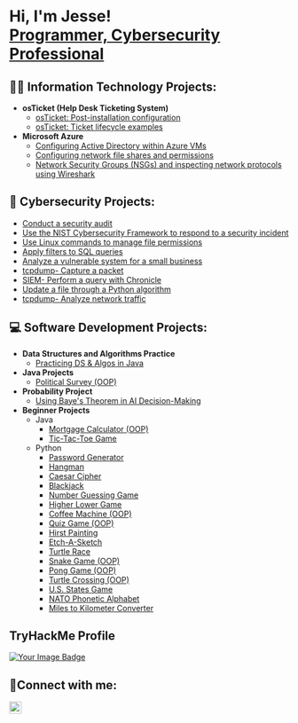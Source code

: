 <h1>Hi, I'm Jesse! <br> <a href="https://linkedin.com/in/JesseByun">Programmer, Cybersecurity Professional</a></h1>

## 👨‍💻 Information Technology Projects:

- <b>osTicket (Help Desk Ticketing System)</b>
  - [osTicket: Post-installation configuration](https://github.com/jessebyun/post-install-config)
  - [osTicket: Ticket lifecycle examples](https://github.com/jessebyun/ticket-lifecycle)
- <b>Microsoft Azure</b>
  - [Configuring Active Directory within Azure VMs](https://github.com/jessebyun/configure-ad)
  - [Configuring network file shares and permissions](https://github.com/jessebyun/configure-Fileshares)
  - [Network Security Groups (NSGs) and inspecting network protocols using Wireshark](https://github.com/jessebyun/azure-network-protocols)

## 🔐 Cybersecurity Projects:

  - [Conduct a security audit](https://github.com/jessebyun/security-audit)
  - [Use the NIST Cybersecurity Framework to respond to a security incident](https://github.com/jessebyun/NIST-CSF-respond-security-incident)
  - [Use Linux commands to manage file permissions](https://github.com/jessebyun/Linux-file-permissions.git)
  - [Apply filters to SQL queries](https://github.com/jessebyun/filters-SQL.git)
  - [Analyze a vulnerable system for a small business](https://github.com/jessebyun/analyze-vulnerability.git)
  - [tcpdump- Capture a packet](https://github.com/jessebyun/capture_packet_tcpdump)
  - [SIEM- Perform a query with Chronicle](https://github.com/jessebyun/query_chronicle)
  - [Update a file through a Python algorithm](https://github.com/jessebyun/update_file_python_algorithm)
  - [tcpdump- Analyze network traffic](https://github.com/jessebyun/tcpdump_analyze_traffic)

## 💻 Software Development Projects:

- <b>Data Structures and Algorithms Practice</b>
  - [Practicing DS & Algos in Java](https://github.com/jessebyun/Practicing-DSA-in-Java.git)
- <b>Java Projects</b>
  - [Political Survey (OOP)](https://github.com/jessebyun/PoliticalSurveyOOP)
- <b>Probability Project</b>
  - [Using Baye's Theorem in AI Decision-Making](https://github.com/jessebyun/bayes_theorem)
- <b>Beginner Projects</b>
  - Java
    - [Mortgage Calculator (OOP)](https://github.com/jessebyun/java_mortgage_calculator)
    - [Tic-Tac-Toe Game](https://github.com/jessebyun/tic-tac-toe_java)
  - Python
    - [Password Generator](https://github.com/jessebyun/python_password_generator)
    - [Hangman](https://github.com/jessebyun/hangman)
    - [Caesar Cipher](https://github.com/jessebyun/caesar_cipher)
    - [Blackjack](https://github.com/jessebyun/blackjack)
    - [Number Guessing Game](https://github.com/jessebyun/number_guessing_game)
    - [Higher Lower Game](https://github.com/jessebyun/higher_lower_game)
    - [Coffee Machine (OOP)](https://github.com/jessebyun/coffee_machine)
    - [Quiz Game (OOP)](https://github.com/jessebyun/quiz_game)
    - [Hirst Painting](https://github.com/jessebyun/hirst_painting)
    - [Etch-A-Sketch](https://github.com/jessebyun/etch_sketch)
    - [Turtle Race](https://github.com/jessebyun/turtle_race)
    - [Snake Game (OOP)](https://github.com/jessebyun/snake_game)
    - [Pong Game (OOP)](https://github.com/jessebyun/pong_game)
    - [Turtle Crossing (OOP)](https://github.com/jessebyun/turtle_crossing)
    - [U.S. States Game](https://github.com/jessebyun/us_states_game)
    - [NATO Phonetic Alphabet](https://github.com/jessebyun/nato_phonetic_alphabet)
    - [Miles to Kilometer Converter](https://github.com/jessebyun/miles_km_converter)

<!-- note  -->
## TryHackMe Profile
<a href="https://tryhackme.com/r/p/mikasa55">
    <img src="https://tryhackme-badges.s3.amazonaws.com/mikasa55.png" alt="Your Image Badge" />
</a>


## 🤳Connect with me:

<!-- [<img align="left" alt="Jesse | Twitter" width="22px" src="https://cdn.jsdelivr.net/npm/simple-icons@v3/icons/twitter.svg" />][twitter] -->
[<img align="left" alt="Jesse | LinkedIn" width="22px" src="https://cdn.jsdelivr.net/npm/simple-icons@v3/icons/linkedin.svg" />][linkedin]
<!-- [<img align="left" alt="Jesse | Instagram" width="22px" src="https://cdn.jsdelivr.net/npm/simple-icons@v3/icons/instagram.svg" />][instagram] -->

[twitter]: https://twitter.com/
[instagram]: https://www.instagram.com/
[linkedin]: https://linkedin.com/in/JesseByun
